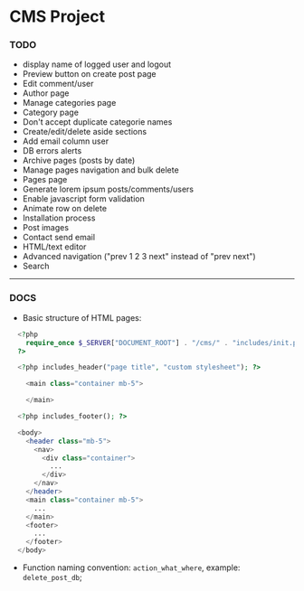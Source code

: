# CMS Project

### TODO

- display name of logged user and logout
- Preview button on create post page
- Edit comment/user
- Author page
- Manage categories page
- Category page
- Don't accept duplicate categorie names
- Create/edit/delete aside sections
- Add email column user
- DB errors alerts
- Archive pages (posts by date)
- Manage pages navigation and bulk delete
- Pages page
- Generate lorem ipsum posts/comments/users
- Enable javascript form validation
- Animate row on delete
- Installation process
- Post images
- Contact send email
- HTML/text editor
- Advanced navigation ("prev 1 2 3 next" instead of "prev next")
- Search

---

### DOCS

- Basic structure of HTML pages:

```php
  <?php
    require_once $_SERVER["DOCUMENT_ROOT"] . "/cms/" . "includes/init.php";
  ?>

  <?php includes_header("page title", "custom stylesheet"); ?>

    <main class="container mb-5">

    </main>

  <?php includes_footer(); ?>
```

```php
  <body>
    <header class="mb-5">
      <nav>
        <div class="container">
          ...
        </div>
      </nav>
    </header>
    <main class="container mb-5">
      ...
    </main>
    <footer>
      ...
    </footer>
  </body>
```

- Function naming convention: `action_what_where`, example: `delete_post_db`;
